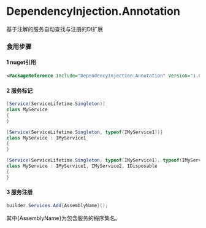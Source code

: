 # DependencyInjection.Annotation
基于注解的服务自动查找与注册的DI扩展

### 食用步骤
#### 1 nuget引用 
```xml
<PackageReference Include="DependencyInjection.Annotation" Version="1.0.0-beta1" />
```

#### 2 服务标记
```c#
[Service(ServiceLifetime.Singleton)]
class MyService 
{    
}
```

```c#
[Service(ServiceLifetime.Singleton, typeof(IMyService1))]
class MyService : IMyService1
{    
}
```

```c#
[Service(ServiceLifetime.Singleton, typeof(IMyService1), typeof(IMyService2))]
class MyService : IMyService1, IMyService2, IDisposable
{    
}
```

#### 3 服务注册
```c#
builder.Services.Add{AssemblyName}();
```
其中{AssemblyName}为包含服务的程序集名。